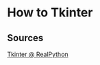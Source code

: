 # How to Tkinter 


## Sources
[Tkinter @ RealPython](https://realpython.com/python-gui-tkinter/#building-your-first-python-gui-application-with-tkinter)  
